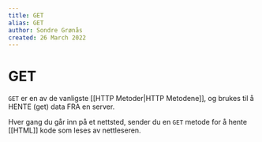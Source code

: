 ```yaml
---
title: GET
alias: GET
author: Sondre Grønås
created: 26 March 2022
---
```

# GET
`GET` er en av de vanligste [[HTTP Metoder|HTTP Metodene]], og brukes til å HENTE (get) data FRA en server.

Hver gang du går inn på et nettsted, sender du en `GET` metode for å hente [[HTML]] kode som leses av nettleseren.